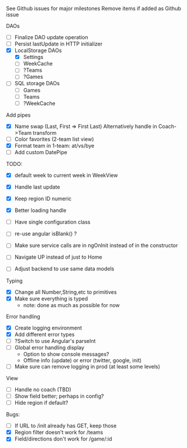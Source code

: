 See Github issues for major milestones
Remove items if added as Github issue

DAOs

- [ ] Finalize DAO update operation
- [ ] Persist lastUpdate in HTTP initializer
- [x] LocalStorage DAOs
    - [x] Settings
    - [ ] WeekCache
    - [ ] ?Teams
    - [ ] ?Games
- [ ] SQL storage DAOs
    - [ ] Games
    - [ ] Teams
    - [ ] ?WeekCache

Add pipes

- [x] Name swap (Last, First => First Last)
      Alternatively handle in Coach->Team transform
- [ ] Color favorites (2-team list view)
- [x] Format team in 1-team: at/vs/bye
- [ ] Add custom DatePipe

TODO:

- [x] default week to current week in WeekView
- [x] Handle last update
- [x] Keep region ID numeric
- [x] Better loading handle
- [ ] Have single configuration class
- [ ] re-use angular isBlank() ?
- [ ] Make sure service calls are in ngOnInit instead of in the constructor

- [ ] Navigate UP instead of just to Home
- [ ] Adjust backend to use same data models

Typing

- [x] Change all Number,String,etc to primitives
- [x] Make sure everything is typed
    - note: done as much as possible for now

Error handling

- [x] Create logging environment
- [x] Add different error types
- [ ] ?Switch to use Angular's parseInt
- [ ] Global error handling display
    - Option to show console messages?
    - Offline info (update) or error (twitter, google, init)
- [ ] Make sure can remove logging in prod (at least some levels)

View

- [ ] Handle no coach (TBD)
- [ ] Show field better; perhaps in config?
- [ ] Hide region if default?

Bugs:

- [ ] If URL to /init already has GET, keep those
- [x] Region filter doesn't work for /teams
- [x] Field/directions don't work for /game/:id
